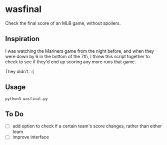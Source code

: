 # wasfinal

Check the final score of an MLB game, without spoilers.

## Inspiration

I was watching the Mariners game from the night before, and when they were down by 6 in the bottom of the 7th, 
I threw this script together to check to see if they'd end up scoring any more runs that game.

They didn't. :(

## Usage

`python3 wasfinal.py`

## To Do

- [ ] add option to check if a certain team's score changes, rather than either team
- [ ] improve interface
